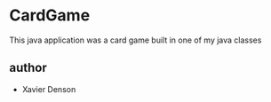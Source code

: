 # CardGame
This java application was a card game built in one of my java classes

## author 
- Xavier Denson
